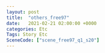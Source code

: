 ```yaml
---
layout: post
title:  "others_free97"
date:   2021-02-21 02:00:00 +0000
categories: Etc
Tags: Story Etc
SceneCode: ["scene_free97_q1_s20"]
---
```

